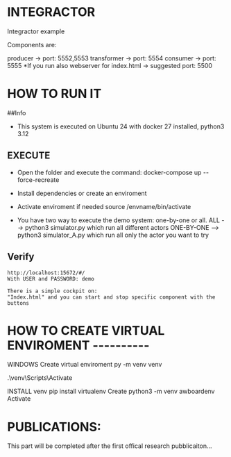 INTEGRACTOR
============

Integractor example




Components are:

producer        -> port: 5552,5553
transformer     -> port: 5554
consumer        -> port: 5555
*If you run also webserver for index.html -> suggested port: 5500


# HOW TO RUN IT

##Info

* This system is executed on Ubuntu 24 with docker 27 installed, python3 3.12

## EXECUTE

* Open the folder and execute the command: 
    docker-compose up --force-recreate

* Install dependencies or create an enviroment

* Activate enviroment if needed
    source /envname/bin/activate

* You have two way to execute the demo system: one-by-one or all.
    ALL --> python3 simulator.py  which run all different actors
    ONE-BY-ONE --> python3 simulator_A.py  which run all only the actor you want to try



## Verify 
    http://localhost:15672/#/
    With USER and PASSWORD: demo

    There is a simple cockpit on:
    "Index.html" and you can start and stop specific component with the buttons




# HOW TO CREATE VIRTUAL ENVIROMENT ----------


WINDOWS
Create virtual enviroment
py -m venv venv

.\venv\Scripts\Activate


INSTALL venv
pip install virtualenv
Create
python3 -m venv awboardenv
Activate

# PUBLICATIONS:

This part will be completed after the first offical research pubblicaiton...